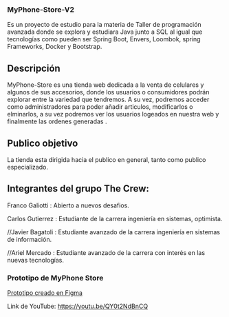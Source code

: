 ### MyPhone-Store-V2

Es un proyecto de estudio para la materia de Taller de programación avanzada donde se explora y estudiara Java junto a SQL al igual que tecnologías como pueden ser	Spring Boot, Envers, Loombok, spring Frameworks, Docker y Bootstrap.

## Descripción

MyPhone-Store es una tienda web dedicada a la venta de celulares y algunos de sus accesorios, donde los usuarios o consumidores podrán explorar entre la variedad que tendremos. A su vez, podremos acceder como administradores para poder añadir articulos, modificarlos o elminarlos, a su vez podremos ver los usuarios logeados en nuestra web y finalmente las ordenes generadas .

## Publico objetivo

La tienda esta dirigida hacia el publico en general, tanto como publico especializado.


## Integrantes del grupo The Crew:

Franco Galiotti : Abierto a nuevos desafios.

Carlos Gutierrez : Estudiante de la carrera ingeniería en sistemas, optimista.



//Javier Bagatoli : Estudiante avanzado de la carrera ingeniería en sistemas de información.

//Ariel Mercado : Estudiante avanzado de la carrera con interés en las nuevas tecnologías.


### Prototipo de MyPhone Store
<a href="https://www.figma.com/proto/RDDJS4vEcXatX44gWVKo1W/MyPhone-Store?node-id=39%3A192&scaling=min-zoom&page-id=0%3A1&starting-point-node-id=2%3A3"> Prototipo creado en Figma</a>

Link de YouTube: https://youtu.be/QY0t2NdBnCQ
